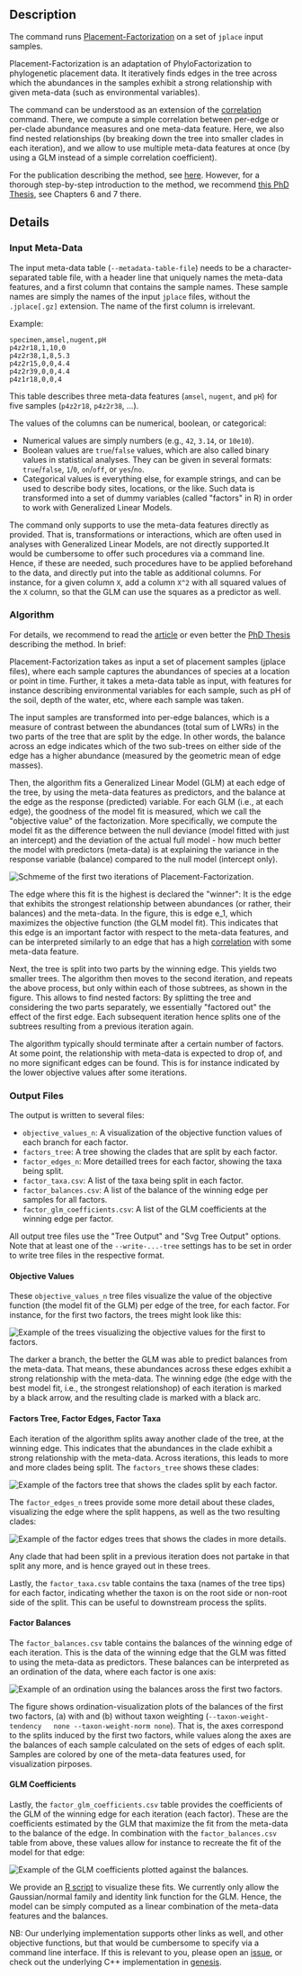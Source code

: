 ## Description

The command runs [Placement-Factorization](https://doi.org/10.1371/journal.pone.0217050)
on a set of `jplace` input samples.

Placement-Factorization is an adaptation of PhyloFactorization to phylogenetic placement data. It iteratively finds edges in the tree across which the abundances in the samples exhibit a strong relationship with given meta-data (such as environmental variables).

The command can be understood as an extension of the [correlation](../wiki/Subcommand:-correlation) command. There, we compute a simple correlation between per-edge or per-clade abundance measures and one meta-data feature. Here, we also find nested relationships (by breaking down the tree into smaller clades in each iteration), and we allow to use multiple meta-data features at once (by using a GLM instead of a simple correlation coefficient).

For the publication describing the method, see [here](https://doi.org/10.1371/journal.pone.0217050). However, for a thorough step-by-step introduction to the method, we recommend [this PhD Thesis](https://doi.org/10.5445/IR/1000105237), see Chapters 6 and 7 there.

## Details

### Input Meta-Data

The input meta-data table (`--metadata-table-file`) needs to be a character-separated table file,
with a header line that uniquely names the meta-data features, and a first column that contains
the sample names.
These sample names are simply the names of the input `jplace` files, without the `.jplace[.gz]`
extension. The name of the first column is irrelevant.

Example:

    specimen,amsel,nugent,pH
    p4z2r18,1,10,0
    p4z2r38,1,8,5.3
    p4z2r15,0,0,4.4
    p4z2r39,0,0,4.4
    p4z1r18,0,0,4

This table describes three meta-data features (`amsel`, `nugent`, and `pH`)
for five samples (`p4z2r18`, `p4z2r38`, ...).

The values of the columns can be numerical, boolean, or categorical:

 * Numerical values are simply numbers (e.g., `42`, `3.14`, or `10e10`).
 * Boolean values are `true`/`false` values, which are also called binary values in statistical
   analyses. They can be given in several formats: `true`/`false`, `1`/`0`, `on`/`off`, or `yes`/`no`.
 * Categorical values is everything else, for example strings,
   and can be used to describe body sites, locations, or the like.
   Such data is transformed into a set of dummy variables (called "factors" in R)
   in order to work with Generalized Linear Models.

The command only supports to use the meta-data features directly as provided.
That is, transformations or interactions, which are often used in analyses with Generalized Linear Models, are not directly supported.It would be cumbersome to offer such procedures via a command line.
Hence, if these are needed, such procedures have to be applied beforehand to the data,
and directly put into the table as additional columns. For instance, for a given column `X`,
add a column `X^2` with all squared values of the `X` column, so that the GLM can use the squares
as a predictor as well.

### Algorithm

For details, we recommend to read the [article](https://doi.org/10.1371/journal.pone.0217050) or even better the [PhD Thesis](https://doi.org/10.5445/IR/1000105237) describing the method. In brief:

Placement-Factorization takes as input a set of placement samples (jplace files), where each sample captures the abundances of species at a location or point in time. Further, it takes a meta-data table as input, with features for instance describing environmental variables for each sample, such as pH of the soil, depth of the water, etc, where each sample was taken.

The input samples are transformed into per-edge balances, which is a measure of contrast between the abundances (total sum of LWRs) in the two parts of the tree that are split by the edge. In other words, the balance across an edge indicates which of the two sub-trees on either side of the edge has a higher abundance (measured by the geometric mean of edge masses).

Then, the algorithm fits a Generalized Linear Model (GLM) at each edge of the tree, by using the meta-data features as predictors, and the balance at the edge as the response (predicted) variable. For each GLM (i.e., at each edge), the goodness of the model fit is measured, which we call the "objective value" of the factorization. More specifically, we compute the model fit as the difference between the null deviance (model fitted with just an intercept) and the deviation of the actual full model - how much better the model with predictors (meta-data) is at explaining the variance in the response variable (balance) compared to the null model (intercept only).

![Schmeme of the first two iterations of Placement-Factorization.](https://github.com/lczech/gappa/blob/master/doc/png/pf-algorithm.png?raw=true)

The edge where this fit is the highest is declared the "winner": It is the edge that exhibits the strongest relationship between abundances (or rather, their balances) and the meta-data. In the figure, this is edge e_1, which maximizes the objective function (the GLM model fit). This indicates that this edge is an important factor with respect to the meta-data features, and can be interpreted similarly to an edge that has a high [correlation](../wiki/Subcommand:-correlation) with some meta-data feature.

Next, the tree is split into two parts by the winning edge. This yields two smaller trees. The algorithm then moves to the second iteration, and repeats the above process, but only within each of those subtrees, as shown in the figure. This allows to find nested factors: By splitting the tree and considering the two parts separately, we essentially "factored out" the effect of the first edge. Each subsequent iteration hence splits one of the subtrees resulting from a previous iteration again.

The algorithm typically should terminate after a certain number of factors. At some point, the relationship with meta-data is expected to drop of, and no more significant edges can be found. This is for instance indicated by the lower objective values after some iterations.

### Output Files

The output is written to several files:

 * `objective_values_n`: A visualization of the objective function values of each branch for each factor.
 * `factors_tree`: A tree showing the clades that are split by each factor.
 * `factor_edges_n`: More detailled trees for each factor, showing the taxa being split.
 * `factor_taxa.csv`: A list of the taxa being split in each factor.
 * `factor_balances.csv`: A list of the balance of the winning edge per samples for all factors.
 * `factor_glm_coefficients.csv`: A list of the GLM coefficients at the winning edge per factor.

All output tree files use the "Tree Output" and "Svg Tree Output" options.
Note that at least one of the `--write-...-tree` settings has to be set in order to write tree files
in the respective format.

#### Objective Values

These `objective_values_n` tree files visualize the value of the objective function (the model fit of the GLM) per edge of the tree, for each factor. For instance, for the first two factors, the trees might look like this:

![Example of the trees visualizing the objective values for the first to factors.](https://github.com/lczech/gappa/blob/master/doc/png/pf-objective-values.png?raw=true)

The darker a branch, the better the GLM was able to predict balances from the meta-data. That means, these abundances across these edges exhibit a strong relationship with the meta-data. The winning edge (the edge with the best model fit, i.e., the strongest relationshop) of each iteration is marked by a black arrow, and the resulting clade is marked with a black arc.

#### Factors Tree, Factor Edges, Factor Taxa

Each iteration of the algorithm splits away another clade of the tree, at the winning edge. This indicates that the abundances in the clade exhibit a strong relationship with the meta-data. Across iterations, this leads to more and more clades being split. The `factors_tree` shows these clades:

![Example of the factors tree that shows the clades split by each factor.](https://github.com/lczech/gappa/blob/master/doc/png/pf-factors-tree.png?raw=true)

The `factor_edges_n` trees provide some more detail about these clades, visualizing the edge where the split happens, as well as the two resulting clades:

![Example of the factor edges trees that shows the clades in more details.](https://github.com/lczech/gappa/blob/master/doc/png/pf-factor-edges.png?raw=true)

Any clade that had been split in a previous iteration does not partake in that split any more, and is hence grayed out in these trees.

Lastly, the `factor_taxa.csv` table contains the taxa (names of the tree tips) for each factor, indicating
whether the taxon is on the root side or non-root side of the split. This can be useful to downstream process the splits.

#### Factor Balances

The `factor_balances.csv` table contains the balances of the winning edge of each iteration. This is the data of the winning edge that the GLM was fitted to using the meta-data as predictors. These balances can be interpreted as an ordination of the data, where each factor is one axis:

![Example of an ordination using the balances aross the first two factors.](https://github.com/lczech/gappa/blob/master/doc/png/pf-balances-ordination.png?raw=true)

The figure shows ordination-visualization plots of the balances of the first two factors, (a) with and
(b) without taxon weighting (`--taxon-weight-tendency	none --taxon-weight-norm none`). That is, the axes correspond to the splits induced by the first two factors, while values along the axes are the balances of each sample calculated on the sets of edges of each split. Samples are colored by one of the meta-data features used, for visualization pirposes.

#### GLM Coefficients

Lastly, the `factor_glm_coefficients.csv` table provides the coefficients of the GLM of the winning edge for each iteration (each factor). These are the coefficients estimated by the GLM that maximize the fit from the meta-data to the balance of the edge. In combination with the `factor_balances.csv` table from above, these values allow for instance to recreate the fit of the model for that edge:

![Example of the GLM coefficients plotted against the balances.](https://github.com/lczech/gappa/blob/master/doc/png/pf-glm-coeffs.png?raw=true)

We provide an [R script](https://github.com/lczech/gappa/blob/master/scripts/plot-pf-glm-coeffs.R) to visualize these fits. We currently only allow the Gaussian/normal family and identity link function for the GLM. Hence, the model can be simply computed as a linear combination of the meta-data features and the balances.

NB: Our underlying implementation supports other links as well, and other objective functions, but that would be cumbersome to specify via a command line interface. If this is relevant to you, please open an [issue](https://github.com/lczech/gappa/issues), or check out the underlying C++ implementation in [genesis](https://github.com/lczech/genesis).

